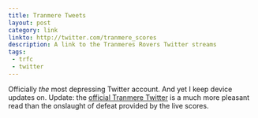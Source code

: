 ```yaml
---
title: Tranmere Tweets
layout: post
category: link
linkto: http://twitter.com/tranmere_scores
description: A link to the Tranmeres Rovers Twitter streams
tags:
 - trfc
 - twitter
---
```

Officially _the_ most depressing Twitter account. And yet I keep device updates on. Update: the [official Tranmere Twitter](http://twitter.com/tranmere_scores) is a much more pleasant read than the onslaught of defeat provided by the live scores.